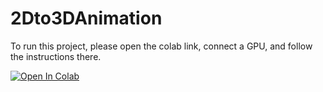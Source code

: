 # 2Dto3DAnimation
To run this project, please open the colab link, connect a GPU, and follow the instructions there.

[![Open In Colab](https://colab.research.google.com/assets/colab-badge.svg)](https://colab.research.google.com/drive/1tdAA2_mVUmz7Cajaq_ELqXF3e123BqE7)

